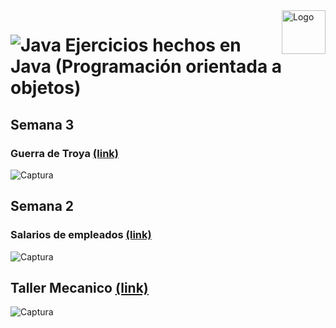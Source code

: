 <a>
    <img src="https://github.com/DanielCarrenoMar/Snake-XPR_UCAB/assets/144462396/d30c8055-4d82-4a05-b0f3-5f74c85ffb7f" alt="Logo" title="Logo" align="right" height="70" />
</a>

# ![Java](https://img.shields.io/badge/Java-ED8B00?style=for-the-badge&logo=openjdk&logoColor=white) Ejercicios hechos en Java (Programación orientada a objetos)

## Semana 3

### Guerra de Troya [(link)](https://github.com/DanielCarrenoMar/Proyectos-Java/tree/master/src/app/TroyanWar_3)
![Captura](https://github.com/user-attachments/assets/14d08dfc-07c6-48b3-bba5-76fba603a718)

## Semana 2

### Salarios de empleados [(link)](https://github.com/DanielCarrenoMar/Proyectos-Java/tree/master/src/app/Salary_1)
![Captura](https://github.com/user-attachments/assets/ef7d942b-f5a5-48b7-97a7-7a27deded82f)

## Taller Mecanico [(link)](https://github.com/DanielCarrenoMar/Proyectos-Java/tree/master/src/app/Mechanical_2)
![Captura](https://github.com/user-attachments/assets/cff87cdf-bb08-4d34-b56b-8bc9d573fd49)
